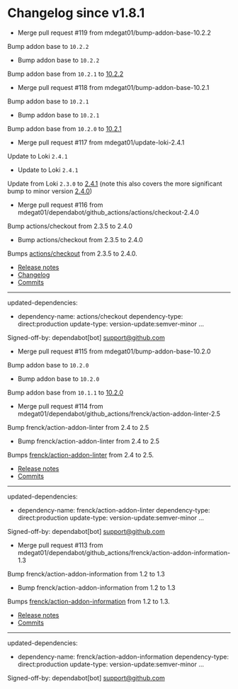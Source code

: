 # Changelog since v1.8.1
- Merge pull request #119 from mdegat01/bump-addon-base-10.2.2

Bump addon base to `10.2.2` 
- Bump addon base to `10.2.2`

Bump addon base from `10.2.1` to [10.2.2](https://github.com/hassio-addons/addon-base/releases/tag/v10.2.2) 
- Merge pull request #118 from mdegat01/bump-addon-base-10.2.1

Bump addon base to `10.2.1` 
- Bump addon base to `10.2.1`

Bump addon base from `10.2.0` to [10.2.1](https://github.com/hassio-addons/addon-base/releases/tag/v10.2.1) 
- Merge pull request #117 from mdegat01/update-loki-2.4.1

Update to Loki `2.4.1` 
- Update to Loki `2.4.1`

Update from Loki `2.3.0` to [2.4.1](https://github.com/grafana/loki/releases/tag/v2.4.1) (note this also covers the more significant bump to minor version [2.4.0](https://github.com/grafana/loki/releases/tag/v2.4.0)) 
- Merge pull request #116 from mdegat01/dependabot/github_actions/actions/checkout-2.4.0

Bump actions/checkout from 2.3.5 to 2.4.0 
- Bump actions/checkout from 2.3.5 to 2.4.0

Bumps [actions/checkout](https://github.com/actions/checkout) from 2.3.5 to 2.4.0.
- [Release notes](https://github.com/actions/checkout/releases)
- [Changelog](https://github.com/actions/checkout/blob/main/CHANGELOG.md)
- [Commits](https://github.com/actions/checkout/compare/v2.3.5...v2.4.0)

---
updated-dependencies:
- dependency-name: actions/checkout
  dependency-type: direct:production
  update-type: version-update:semver-minor
...

Signed-off-by: dependabot[bot] <support@github.com> 
- Merge pull request #115 from mdegat01/bump-addon-base-10.2.0

Bump addon base to `10.2.0` 
- Bump addon base to `10.2.0`

Bump addon base from `10.1.1` to [10.2.0](https://github.com/hassio-addons/addon-base/releases/tag/v10.2.0) 
- Merge pull request #114 from mdegat01/dependabot/github_actions/frenck/action-addon-linter-2.5

Bump frenck/action-addon-linter from 2.4 to 2.5 
- Bump frenck/action-addon-linter from 2.4 to 2.5

Bumps [frenck/action-addon-linter](https://github.com/frenck/action-addon-linter) from 2.4 to 2.5.
- [Release notes](https://github.com/frenck/action-addon-linter/releases)
- [Commits](https://github.com/frenck/action-addon-linter/compare/v2.4...v2.5)

---
updated-dependencies:
- dependency-name: frenck/action-addon-linter
  dependency-type: direct:production
  update-type: version-update:semver-minor
...

Signed-off-by: dependabot[bot] <support@github.com> 
- Merge pull request #113 from mdegat01/dependabot/github_actions/frenck/action-addon-information-1.3

Bump frenck/action-addon-information from 1.2 to 1.3 
- Bump frenck/action-addon-information from 1.2 to 1.3

Bumps [frenck/action-addon-information](https://github.com/frenck/action-addon-information) from 1.2 to 1.3.
- [Release notes](https://github.com/frenck/action-addon-information/releases)
- [Commits](https://github.com/frenck/action-addon-information/compare/v1.2...v1.3)

---
updated-dependencies:
- dependency-name: frenck/action-addon-information
  dependency-type: direct:production
  update-type: version-update:semver-minor
...

Signed-off-by: dependabot[bot] <support@github.com> 
